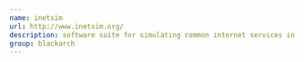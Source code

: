 ```yaml
---
name: inetsim
url: http://www.inetsim.org/
description: software suite for simulating common internet services in a lab environment, e.g. for analyzing the network behaviour of unknown malware samples. URL : http://www.inetsim.org/ Groups : blackarch blackarch-defensive blackarch-honeypot
group: blackarch
---
```

